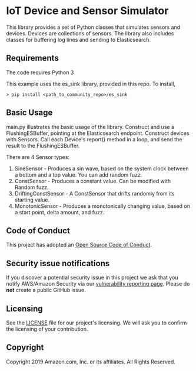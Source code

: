 # IoT Device and Sensor Simulator

This library provides a set of Python classes that simulates sensors and
devices. Devices are collections of sensors. The library also includes classes
for buffering log lines and sending to Elasticsearch. 


## Requirements

The code requires Python 3

This example uses the es_sink library, provided in this repo. To install,

```
> pip install <path_to_community_repo>/es_sink
```


## Basic Usage

main.py illustrates the basic usage of the library. Construct and use a
FlushingESBuffer, pointing at the Elasticsearch endpoint. Construct devices with
Sensors. Call each Device's report() method in a loop, and send the result
to the FlushingESBuffer.

There are 4 Sensor types:

1. SineSensor - Produces a sin wave, based on the system clock between a bottom
and a top value. You can add random fuzz. 
2. ConstSensor - Produces a constant value. Can be modified with Random fuzz. 
3. DriftingConstSensor - A ConstSensor that drifts randomly from its starting 
value. 
4. MonotonicSensor - Produces a monotonically changing value, based on a start 
point, delta amount, and fuzz.


## Code of Conduct

This project has adopted an [Open Source Code of
Conduct](https://opendistro.github.io/for-elasticsearch/codeofconduct.html).


## Security issue notifications

If you discover a potential security issue in this project we ask that you
notify AWS/Amazon Security via our [vulnerability reporting
page](http://aws.amazon.com/security/vulnerability-reporting/). Please do
**not** create a public GitHub issue.


## Licensing

See the [LICENSE](./LICENSE) file for our project's licensing. We will ask you
to confirm the licensing of your contribution.


## Copyright

Copyright 2019 Amazon.com, Inc. or its affiliates. All Rights Reserved.
